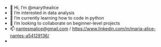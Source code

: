 - 👋 Hi, I’m @marythealice
- 👀 I’m interested in data analysis
- 🌱 I’m currently learning how to code in python
- 💞️ I’m looking to collaborate on beginner-level projects
- 📫 nantesmalice@gmail.com / https://www.linkedin.com/in/maria-alice-nantes-a54129136/ 
- 

<!---
marythealice/marythealice is a ✨ special ✨ repository because its `README.md` (this file) appears on your GitHub profile.
You can click the Preview link to take a look at your changes.
--->

